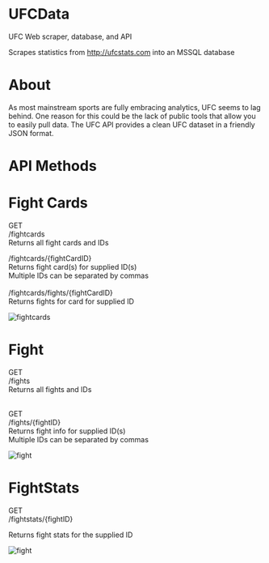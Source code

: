 # UFCData
 UFC Web scraper, database, and API
 
 Scrapes statistics from http://ufcstats.com into an MSSQL database
 
 # About
 As most mainstream sports are fully embracing analytics, UFC seems to lag behind. One reason for this could be the lack of public tools that allow you to easily pull data. The UFC API provides a clean UFC dataset in a friendly JSON format.

# API Methods

# Fight Cards
GET<br/>
/fightcards
<br/>
Returns all fight cards and IDs

/fightcards/{fightCardID}<br/>
Returns fight card(s) for supplied ID(s)<br/>
Multiple IDs can be separated by commas
<br/><br/>
/fightcards/fights/{fightCardID}<br/>
Returns fights for card for supplied ID<br/>

![fightcards](https://i.imgur.com/BaT1shA.png)


# Fight
GET<br/>
/fights<br/>
Returns all fights and IDs<br/><br/>

GET<br/>
/fights/{fightID}<br/>
Returns fight info for supplied ID(s)<br/>
Multiple IDs can be separated by commas<br/>

![fight](https://i.imgur.com/ZALSWHo.png)


# FightStats
GET<br/>
/fightstats/{fightID}<br/>

Returns fight stats for the supplied ID<br/>

![fight](https://i.imgur.com/JCCUoBf.png)

